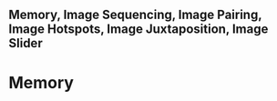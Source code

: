 ## Memory, Image Sequencing,  Image Pairing, Image Hotspots, Image Juxtaposition, Image Slider

# Memory 
